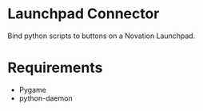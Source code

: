# Launchpad Connector

Bind python scripts to buttons on a Novation Launchpad.

# Requirements

* Pygame
* python-daemon